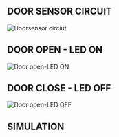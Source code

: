 ## DOOR SENSOR CIRCUIT

![Doorsensor circiut](https://user-images.githubusercontent.com/101352498/164416085-0780e9d2-b80d-43da-a8d2-f5a7210a6d66.png)

## DOOR OPEN - LED ON

![Door open-LED ON](https://user-images.githubusercontent.com/101352498/164416289-32b33b43-d758-43f9-86e0-cde4160ca650.png)

## DOOR CLOSE - LED OFF

![Door open-LED OFF](https://user-images.githubusercontent.com/101352498/164416410-24e8d049-f717-481d-88d8-1e55b9c205e0.png)

## SIMULATION 



